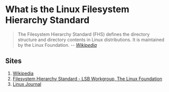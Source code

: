 # What is the Linux Filesystem Hierarchy Standard

> The Filesystem Hierarchy Standard (FHS) defines the directory structure and directory contents in Linux distributions.
> It is maintained by the Linux Foundation.
> -- _[Wikipedia]_

## Sites

1. [Wikipedia]
1. [Filesystem Hierarchy Standard - LSB Workgroup, The Linux Foundation]
1. [Linux Journal]

[Filesystem Hierarchy Standard - LSB Workgroup, The Linux Foundation]: https://refspecs.linuxfoundation.org/FHS_3.0/fhs-3.0.pdf
[Linux Journal]: https://www.linuxjournal.com/content/filesystem-hierarchy-standard
[Wikipedia]: https://en.wikipedia.org/wiki/Filesystem_Hierarchy_Standard
